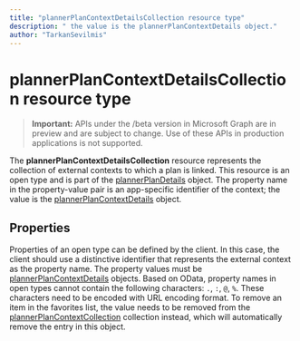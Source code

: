 ```yaml
---
title: "plannerPlanContextDetailsCollection resource type"
description: " the value is the plannerPlanContextDetails object."
author: "TarkanSevilmis"
---
```


# plannerPlanContextDetailsCollection resource type

> **Important:** APIs under the /beta version in Microsoft Graph are in preview and are subject to change. Use of these APIs in production applications is not supported.


The **plannerPlanContextDetailsCollection** resource represents the collection of external contexts to which a plan is linked. This resource is an open type and is part of the [plannerPlanDetails](plannerplandetails.md) object. The property name in the property-value pair is an app-specific identifier of the context; the value is the [plannerPlanContextDetails](plannerplancontextdetails.md) object.


## Properties
Properties of an open type can be defined by the client. In this case, the client should use a distinctive identifier that represents the external context as the property name. 
The property values must be [plannerPlanContextDetails](plannerplancontextdetails.md) objects. Based on OData, property names in open types cannot contain the following characters: `.`, `:`, `@`, `%`. These characters need to be encoded with URL encoding format. To remove an item in the favorites list, the value needs to be removed from the [plannerPlanContextCollection](plannerplancontextcollection.md) collection instead, which will automatically remove the entry in this object.


<!-- uuid: 8fcb5dbc-d5aa-4681-8e31-b001d5168d79
2015-10-25 14:57:30 UTC -->
<!-- {
  "type": "#page.annotation",
  "description": "plannerPlanContextDetailsCollection resource",
  "keywords": "",
  "section": "documentation",
  "tocPath": ""
}-->
